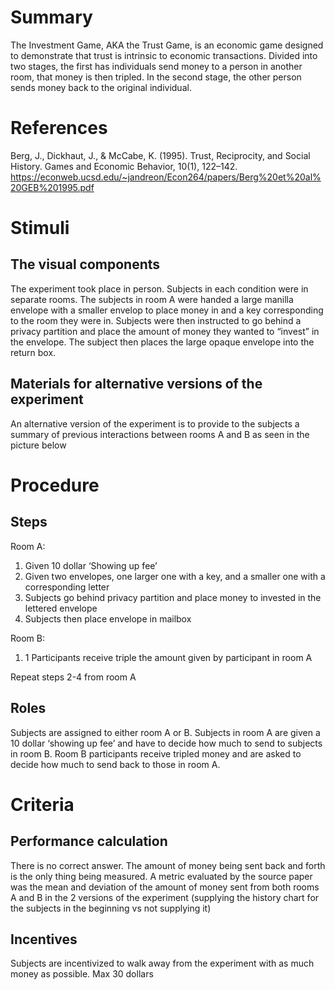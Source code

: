 # Summary
The Investment Game, AKA the Trust Game, is an economic game designed to demonstrate that trust is intrinsic to economic transactions. Divided into two stages, the first has individuals send money to a person in another room, that money is then tripled. In the second stage, the other person sends money back to the original individual.

# References
Berg, J., Dickhaut, J., & McCabe, K. (1995). Trust, Reciprocity, and Social History. Games and Economic Behavior, 10(1), 122–142.
https://econweb.ucsd.edu/~jandreon/Econ264/papers/Berg%20et%20al%20GEB%201995.pdf

# Stimuli
## The visual components
The experiment took place in person. Subjects in each condition were in separate rooms. The subjects in room A were handed a large manilla envelope with a smaller envelop to place money in and a key corresponding to the room they were in. Subjects were then instructed to go behind a privacy partition and place the amount of money they wanted to “invest” in the envelope. The subject then places the large opaque envelope into the return box.

## Materials for alternative versions of the experiment
An alternative version of the experiment is to provide to the subjects a summary of previous interactions between rooms A and B as seen in the picture below

# Procedure
## Steps
Room A:
1. Given 10 dollar ‘Showing up fee’
2. Given two envelopes, one larger one with a key, and a smaller one with a corresponding letter
3. Subjects go behind privacy partition and place money to invested in the lettered envelope
4. Subjects then place envelope in mailbox

Room B: 
1. 1 Participants receive triple the amount given by participant in room A

Repeat steps 2-4 from room A

## Roles
Subjects are assigned to either room A or B. Subjects in room A are given a 10 dollar ‘showing up fee’ and have to decide how much to send to subjects in room B. Room B participants receive tripled money and are asked to decide how much to send back to those in room A.

# Criteria
## Performance calculation
There is no correct answer. The amount of money being sent back and forth is the only thing being measured.
A metric evaluated by the source paper was the mean and deviation of the amount of money sent from both rooms A and B in the 2 versions of the experiment (supplying the history chart for the subjects in the beginning vs not supplying it)

## Incentives
Subjects are incentivized to walk away from the experiment with as much money as possible. Max 30 dollars

